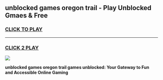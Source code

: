 
## unblocked games oregon trail - Play Unblocked Gmaes & Free
<h3>
<a href="https://premium.freeplayer.one?title=unblocked_games_oregon_trail&ref=19F">CLICK TO PLAY</a></h3>
<hr>

<h3>
<a href="https://premium.freeplayer.one?title=unblocked_games_oregon_trail&ref=19F">CLICK 2 PLAY</a>
  
</h3>

<a href="https://premium.freeplayer.one?title=unblocked_games_oregon_trail&ref=19F/"><img src="https://clearcache.store/games.png"></a>


**unblocked games oregon trail games unblocked: Your Gateway to Fun and Accessible Online Gaming**
